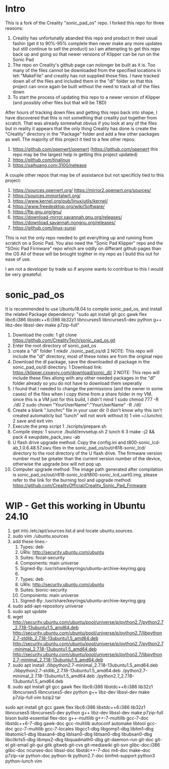 # Intro
This is a fork of the Creality "sonic_pad_os" repo.  I forked this repo for three reasons:
1. Creality has unfortunatly abanded this repo and product in their usual fashin (get it to 90%-95% complete then never make any more updates but still continue to sell the product) so I am attempting to get this repo back up and going so that newer versions of Klipper can be run on the Sonic Pad
2. The repo on Creality's github page can nolonger be built as it is.  Too many of the files cannot be downloaded from the specified locations in teh "MakeFile" and creality has not supplied those files.  I have tracked down all of the files and included them in the "dl" folder so that this project can once again be built without the need to track all of the files down
3. To start the process of updating this repo to a newer version of Klipper (and possibly other files but that will be TBD)

After hours of tracking down files and getting this repo back into shape, I have discovered that this is not something that creality put together from scratch.
That was already somewhat obvius if you look at any of the files but in reality it appears that the only thing Creality has done is create the "Creality" directory in the "Package" folder
and add a few other packages as well.  The majority of this project it tied to a few other repos:
1. https://github.com/openwrt/openwrt (https://github.com/openwrt this repo may be the largest help in getting this project updated)	
2. https://github.com/tinalinux
3. https://xajhuang.com:3100/netease

A couple other repos that may be of assistance but not specificly tied to this project:
1. https://sources.openwrt.org/ https://mirror2.openwrt.org/sources/
2. https://sources.immortalwrt.org/
3. https://www.kernel.org/pub/linux/utils/kernel/
4. https://www.freedesktop.org/wiki/Software/
5. https://ftp.gnu.org/gnu/
6. https://download-mirror.savannah.gnu.org/releases/ https://download.savannah.nongnu.org/releases/
7. https://github.com/linux-sunxi

This is not the only repo needed to get everything up and running from scratch on a Sonic Pad.  You also need the "Sonic Pad Klipper" repo and the "SOnic Pad Firmware" repo which are oddly on differant github pages than the OS
All of these will be brought togther in my repo as I build this out for ease of use.

I am not a developer by trade so if anyone wants to contribue to this I would be very greateful.

# sonic_pad_os
It is recommended to use Ubuntu18.04 to compile sonic_pad_os, and install the related Package dependency:
"sudo apt install git gcc gawk flex libc6:i386 libstdc++6:i386 lib32z1 libncurses5 libncurses5-dev python g++ libz-dev libssl-dev make p7zip-full"

1. Download the code:
   1 git clone https://github.com/CrealityTech/sonic_pad_os.git
2. Enter the root directory of sonic_pad_os
3. create a "dl" folder
   1 mkdir ./sonic_pad_os/dl
   2 NOTE: This repo will include the "dl" directory, most of these notes are from the original repo
4. Download the dl package, save the downloaded dl package in the sonic_pad_os/dl directory.
   1 Download link: https://klipper.cxswyjy.com/download/sonic_dl/
   2 NOTE: This repo will include these files allong with any other needed packages in the "dl" folder already so you do not have to download them seperatly
5. I found that I needed to change the permissions (and the owner in some cases) of the files when I copy thime from a share folder in my VM.  since this is a VM just for this build, I didn't mind
   1 sudo chmod 777 -R ./dl/
   2 sudo chown "YourUserName":"YourUserName" -R ./dl/
6. Create a blank ".lunchrc" file in your user dir (I don't know why this isn't created automaticly but "lunch" will not work without it)
   1 vim ~/.lunchrc
   2 save and exit vim
7. Execute the prep script
   1 ./scripts/prepare.sh
8. Compile steps:
   1 source ./build/envsetup.sh
   2 lunch 6
   3 make -j2 && pack
   4 swupdate_pack_swu -ab
9. U flash drive upgrade method: Copy the config.ini and t800-sonic_lcd-ab_1.0.6.48.57.swu files in the sonic_pad_os/out/r818-sonic_lcd/ directory to the root directory of the U flash drive. The firmware version number must be greater than the current version number of the device, otherwise the upgrade box will not pop up.
10. Computer upgrade method: The image path generated after compilation is sonic_pad_os/out/r818-sonic_lcd/t800-sonic_lcd_uart0.img, please refer to the link for the burning tool and upgrade method: https://github.com/CrealityOfficial/Creality_Sonic_Pad_Firmware



# WIP - Get this working in Ubuntu 24.10

1. get into /etc/apt/sources.list.d and locate ubuntu.sources.
2. sudo vim ./ubuntu.sources
3. add these lines:-
   1. Types: deb
   2. URIs: http://security.ubuntu.com/ubuntu 
   3. Suites: focal-security
   4. Components: main universe
   5. Signed-By: /usr/share/keyrings/ubuntu-archive-keyring.gpg
   6. 
   7. Types: deb
   8. URIs: http://security.ubuntu.com/ubuntu 
   9. Suites: bionic-security
   10. Components: main universe
   11. Signed-By: /usr/share/keyrings/ubuntu-archive-keyring.gpg
4. sudo add-apt-repository universe
5. sudo apt update
6. wget http://security.ubuntu.com/ubuntu/pool/universe/p/python2.7/python2.7_2.7.18-13ubuntu1.5_amd64.deb http://security.ubuntu.com/ubuntu/pool/universe/p/python2.7/libpython2.7-stdlib_2.7.18-13ubuntu1.5_amd64.deb http://security.ubuntu.com/ubuntu/pool/universe/p/python2.7/python2.7-minimal_2.7.18-13ubuntu1.5_amd64.deb http://security.ubuntu.com/ubuntu/pool/universe/p/python2.7/libpython2.7-minimal_2.7.18-13ubuntu1.5_amd64.deb  
7. sudo apt install ./libpython2.7-minimal_2.7.18-13ubuntu1.5_amd64.deb ./libpython2.7-stdlib_2.7.18-13ubuntu1.5_amd64.deb ./python2.7-minimal_2.7.18-13ubuntu1.5_amd64.deb ./python2.7_2.7.18-13ubuntu1.5_amd64.deb
8. sudo apt install git gcc gawk flex libc6:i386 libstdc++6:i386 lib32z1 libncurses5 libncurses5-dev python g++ libz-dev libssl-dev make p7zip-full vim bzip2 tar

sudo apt install git gcc gawk flex libc6:i386 libstdc++6:i386 lib32z1 libncurses5 libncurses5-dev python g++ libz-dev libssl-dev make p7zip-full bison build-essential flex-doc g++-multilib g++-7-multilib gcc-7-doc libstdc++6-7-dbg gawk-doc gcc-multilib autoconf automake libtool gcc-doc gcc-7-multilib gcc-7-locales libgcc1-dbg libgomp1-dbg libitm1-dbg libatomic1-dbg libasan4-dbg liblsan0-dbg libtsan0-dbg libubsan0-dbg libcilkrts5-dbg libmpx2-dbg libquadmath0-dbg git-daemon-run git-doc git-el git-email git-gui gitk gitweb git-cvs git-mediawiki git-svn glibc-doc:i386 glibc-doc ncurses-doc libssl-doc libstdc++-7-doc m4-doc make-doc p7zip-rar python-doc python-tk python2.7-doc binfmt-support python3 python-lunch vim